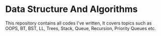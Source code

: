 # Data Structure And Algorithms
This repository contains all codes I've written, It covers topics such as OOPS, BT, BST, LL, Trees, Stack, Queue, Recursion, Priority Queues etc.
